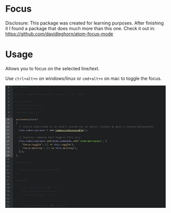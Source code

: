 # Focus

Disclosure: This package was created for learning purposes. After finishing it I found a package that does much more than this one. Check it out in: https://github.com/davidleghorn/atom-focus-mode

# Usage

Allows you to focus on the selected line/text.

Use `ctrl+alt+n` on windows/linux or `cmd+alt+n` on mac to toggle the focus.

![A screenshot of your package](https://raw.githubusercontent.com/diegobanos/focus/master/images/focus.png)
